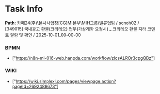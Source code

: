 # Task Info

**Path:** 카페24(주)\본사사업장\[CG]MI본부\MIH그룹\밸류업팀 / scnoh02 / [349015] 국내광고 환불(크리테오) 업무(가상계좌 요청시) _ 크리테오 환불 지라 코멘트 알람 및 확인 / 2025-10-01_00-00-00

### BPMN
- ["https://n8n-mi-016-web.hanpda.com/workflow/zIcsALROr3cpgQBz"]

### WIKI
- ["https://wiki.simplexi.com/pages/viewpage.action?pageId=2692488673"]

